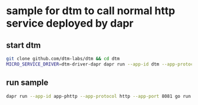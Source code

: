 # sample for dtm to call normal http service deployed by dapr

## start dtm
``` bash
git clone github.com/dtm-labs/dtm && cd dtm
MICRO_SERVICE_DRIVER=dtm-driver-dapr dapr run --app-id dtm --app-protocol http --app-port 36789 -- go run main.go
```

## run sample
``` bash
dapr run --app-id app-phttp --app-protocol http --app-port 8081 go run main.go
```
